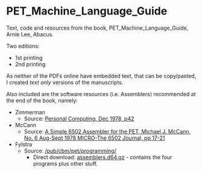 # PET_Machine_Language_Guide
Text, code and resources from the book, PET_Machine_Language_Guide, Arnie Lee, Abacus.

Two editions:

 - 1st printing
 - 2nd printing

As neither of the PDFs online have embedded text, that can be copy/pasted, I created *text only* versions of the manuscripts.

Also included are the software resources (i.e. Assemblers) recommended at the end of the book, namely:

 - Zimmerman
   - Source: [Personal Computing, Dec 1978, p42](https://www.1000bit.it/js/web/viewer.html?file=%2Friviste%2Fpersonalcomputing%2Fpersonalcomputing1978%2D12%2Epdf#zoom=page-fit)
 - McCann
   - Source: [A Simple 6502 Assembler for the PET, Michael J. McCann, No. 6 Aug-Sept 1978 MICRO-The 6502 Journal, pp 17-21](https://archive.org/details/micro-6502-journal-6)
 - Fylstra
   - Source: [/pub/cbm/pet/programming/](https://www.zimmers.net/anonftp/pub/cbm/pet/programming/index.html)
     - Direct download: [assemblers.d64.gz](https://www.zimmers.net/anonftp/pub/cbm/pet/programming/assemblers.d64.gz) - contains the four programs plus other stuff. 
